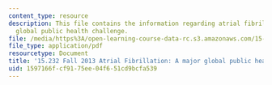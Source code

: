 ```yaml
---
content_type: resource
description: This file contains the information regarding atrial fibrillation- a major
  global public health challenge.
file: /media/https%3A/open-learning-course-data-rc.s3.amazonaws.com/15-232-business-model-innovation-global-health-in-frontier-markets-fall-2013/1597166fcf9175ee04f651cd9bcfa539_MIT15_232F13_a1_af_1.pdf
file_type: application/pdf
resourcetype: Document
title: '15.232 Fall 2013 Atrial Fibrillation: A major global public health challenge'
uid: 1597166f-cf91-75ee-04f6-51cd9bcfa539
---
```


